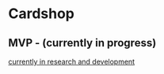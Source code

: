 # Cardshop


## MVP - (currently in progress)

[currently in research and development](https://docs.google.com/document/d/1h-upuQSj7RXyFsziMHCmgpDgTaih6x177TZo66HH-G0/edit?usp=sharing)

